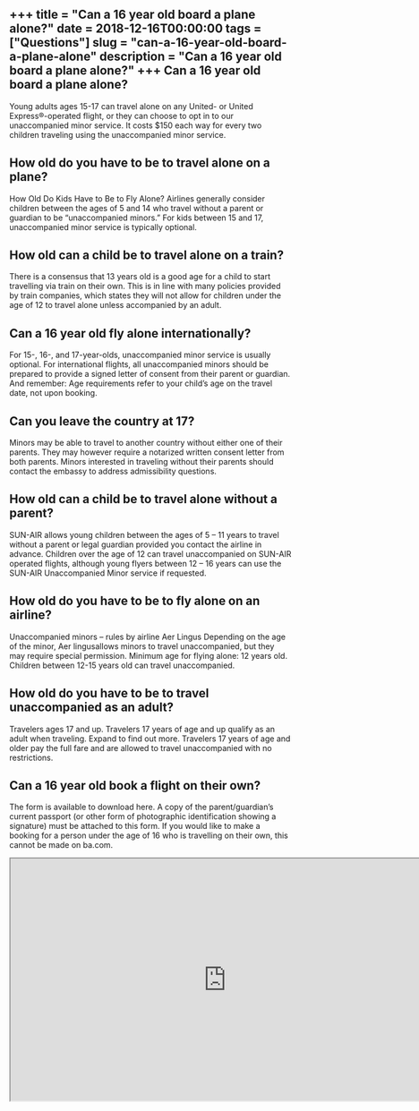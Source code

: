 +++
title = "Can a 16 year old board a plane alone?"
date = 2018-12-16T00:00:00
tags = ["Questions"]
slug = "can-a-16-year-old-board-a-plane-alone"
description = "Can a 16 year old board a plane alone?"
+++
Can a 16 year old board a plane alone?
--------------------------------------

Young adults ages 15-17 can travel alone on any United- or United Express®-operated flight, or they can choose to opt in to our unaccompanied minor service. It costs $150 each way for every two children traveling using the unaccompanied minor service.

How old do you have to be to travel alone on a plane?
-----------------------------------------------------

How Old Do Kids Have to Be to Fly Alone? Airlines generally consider children between the ages of 5 and 14 who travel without a parent or guardian to be “unaccompanied minors.” For kids between 15 and 17, unaccompanied minor service is typically optional.

How old can a child be to travel alone on a train?
--------------------------------------------------

There is a consensus that 13 years old is a good age for a child to start travelling via train on their own. This is in line with many policies provided by train companies, which states they will not allow for children under the age of 12 to travel alone unless accompanied by an adult.

Can a 16 year old fly alone internationally?
--------------------------------------------

For 15-, 16-, and 17-year-olds, unaccompanied minor service is usually optional. For international flights, all unaccompanied minors should be prepared to provide a signed letter of consent from their parent or guardian. And remember: Age requirements refer to your child’s age on the travel date, not upon booking.

Can you leave the country at 17?
--------------------------------

Minors may be able to travel to another country without either one of their parents. They may however require a notarized written consent letter from both parents. Minors interested in traveling without their parents should contact the embassy to address admissibility questions.

How old can a child be to travel alone without a parent?
--------------------------------------------------------

SUN-AIR allows young children between the ages of 5 – 11 years to travel without a parent or legal guardian provided you contact the airline in advance. Children over the age of 12 can travel unaccompanied on SUN-AIR operated flights, although young flyers between 12 – 16 years can use the SUN-AIR Unaccompanied Minor service if requested.

How old do you have to be to fly alone on an airline?
-----------------------------------------------------

Unaccompanied minors – rules by airline Aer Lingus Depending on the age of the minor, Aer lingusallows minors to travel unaccompanied, but they may require special permission. Minimum age for flying alone: 12 years old. Children between 12-15 years old can travel unaccompanied.

How old do you have to be to travel unaccompanied as an adult?
--------------------------------------------------------------

Travelers ages 17 and up. Travelers 17 years of age and up qualify as an adult when traveling. Expand to find out more. Travelers 17 years of age and older pay the full fare and are allowed to travel unaccompanied with no restrictions.

Can a 16 year old book a flight on their own?
---------------------------------------------

The form is available to download here. A copy of the parent/guardian’s current passport (or other form of photographic identification showing a signature) must be attached to this form. If you would like to make a booking for a person under the age of 16 who is travelling on their own, this cannot be made on ba.com.

<iframe allow="accelerometer; autoplay; clipboard-write; encrypted-media; gyroscope; picture-in-picture" allowfullscreen="" class="__youtube_prefs__  epyt-is-override  no-lazyload" data-no-lazy="1" data-origheight="433" data-origwidth="770" data-skipgform_ajax_framebjll="" height="433" id="_ytid_25912" loading="lazy" src="https://www.youtube.com/embed/93-bArZqrZo?enablejsapi=1&autoplay=0&cc_load_policy=0&cc_lang_pref=&iv_load_policy=1&loop=0&modestbranding=0&rel=1&fs=1&playsinline=0&autohide=2&theme=dark&color=red&controls=1&" title="YouTube player" width="770"></iframe>
